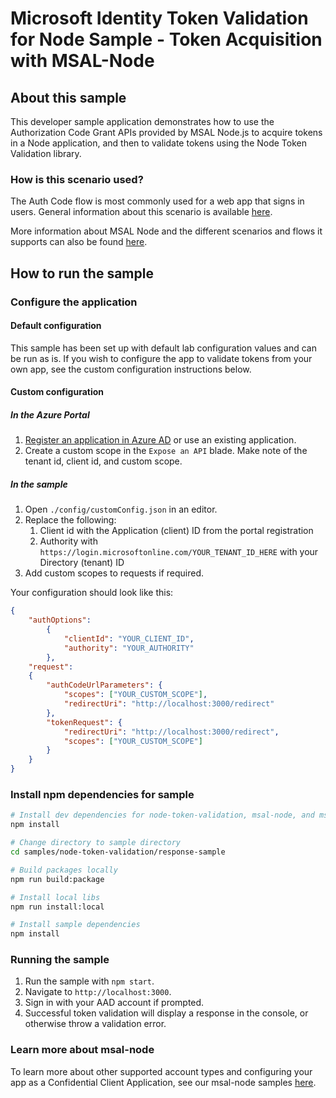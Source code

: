 # Microsoft Identity Token Validation for Node Sample - Token Acquisition with MSAL-Node

## About this sample

This developer sample application demonstrates how to use the Authorization Code Grant APIs provided by MSAL Node.js to acquire tokens in a Node application, and then to validate tokens using the Node Token Validation library.

### How is this scenario used?

The Auth Code flow is most commonly used for a web app that signs in users.  General information about this scenario is available [here](https://docs.microsoft.com/azure/active-directory/develop/scenario-web-app-sign-user-overview?tabs=aspnetcore).

More information about MSAL Node and the different scenarios and flows it supports can also be found [here](https://github.com/AzureAD/microsoft-authentication-library-for-js/tree/dev/lib/msal-node).

## How to run the sample

### Configure the application

#### Default configuration

This sample has been set up with default lab configuration values and can be run as is. If you wish to configure the app to validate tokens from your own app, see the custom configuration instructions below.

#### Custom configuration

##### In the Azure Portal

1. [Register an application in Azure AD](https://docs.microsoft.com/en-us/azure/active-directory/develop/quickstart-register-app#register-an-application) or use an existing application.
1. Create a custom scope in the `Expose an API` blade. Make note of the tenant id, client id, and custom scope.

##### In the sample

1. Open `./config/customConfig.json` in an editor.
1. Replace the following:
    1. Client id with the Application (client) ID from the portal registration
    1. Authority with `https://login.microsoftonline.com/YOUR_TENANT_ID_HERE` with your Directory (tenant) ID
1. Add custom scopes to requests if required.

Your configuration should look like this:

```json
{
    "authOptions":
        {
            "clientId": "YOUR_CLIENT_ID",
            "authority": "YOUR_AUTHORITY"
        },
    "request":
    {
        "authCodeUrlParameters": {
            "scopes": ["YOUR_CUSTOM_SCOPE"],
            "redirectUri": "http://localhost:3000/redirect"
        },
        "tokenRequest": {
            "redirectUri": "http://localhost:3000/redirect",
            "scopes": ["YOUR_CUSTOM_SCOPE"]
        }
    }
}
```

### Install npm dependencies for sample

```bash
# Install dev dependencies for node-token-validation, msal-node, and msal-common from root of repo
npm install

# Change directory to sample directory
cd samples/node-token-validation/response-sample

# Build packages locally
npm run build:package

# Install local libs
npm run install:local

# Install sample dependencies
npm install
```

### Running the sample

1. Run the sample with `npm start`.
1. Navigate to `http://localhost:3000`.
1. Sign in with your AAD account if prompted.
1. Successful token validation will display a response in the console, or otherwise throw a validation error.

### Learn more about msal-node

To learn more about other supported account types and configuring your app as a Confidential Client Application, see our msal-node samples [here](https://github.com/AzureAD/microsoft-authentication-library-for-js/tree/dev/samples/msal-node-samples).